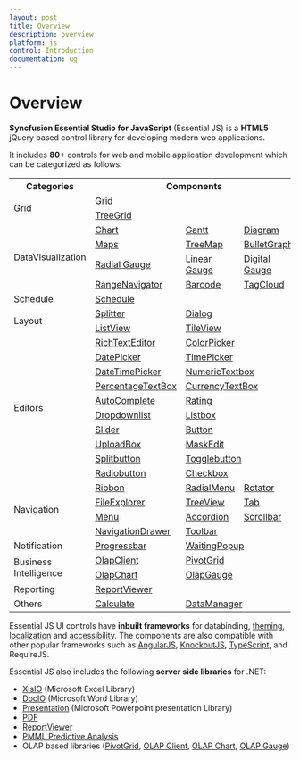 ```yaml
---
layout: post
title: Overview
description: overview
platform: js
control: Introduction
documentation: ug
---
```


# Overview

**Syncfusion Essential Studio for JavaScript** (Essential JS) is a **HTML5** jQuery based control library for developing modern web applications. 

It includes **80+** controls for web and mobile application development which can be categorized as follows:


<table>
<tr>
<th>
Categories</th><th colspan = "3">
Components</th></tr>
<tr>
<td rowspan = "2">
Grid</td><td colspan = "3">
<a href="http://helpjs.syncfusion.com/js/grid/overview">Grid</a></td></tr>
<tr>
<td colspan = "3">
<a href="http://helpjs.syncfusion.com/js/treegrid/overview">TreeGrid</a></td></tr>
<tr>
<td rowspan = "4">
DataVisualization</td><td>
<a href="http://helpjs.syncfusion.com/js/chart/overview">Chart</a></td><td>
<a href="http://helpjs.syncfusion.com/js/gantt/overview">Gantt</a></td><td>
<a href="http://helpjs.syncfusion.com/js/diagram/overview">Diagram</a></td></tr>
<tr>
<td>
<a href="http://helpjs.syncfusion.com/js/maps/overview">Maps</a></td><td>
<a href="http://helpjs.syncfusion.com/js/treemap/overview">TreeMap</a></td><td>
<a href="http://helpjs.syncfusion.com/js/bulletgraph/overview">BulletGraph</a></td></tr>
<tr>
<td>
<a href="http://helpjs.syncfusion.com/js/circulargauge/overview">Radial Gauge</a></td><td>
<a href="http://helpjs.syncfusion.com/js/lineargauge/overview">Linear Gauge</a></td><td>
<a href="http://helpjs.syncfusion.com/js/digitalgauge/overview">Digital Gauge</a></td></tr>
<tr>
<td>
<a href="http://helpjs.syncfusion.com/js/rangenavigator/overview">RangeNavigator</a></td><td>
<a href="http://helpjs.syncfusion.com/js/barcode/overview">Barcode</a></td><td>
<a href="http://helpjs.syncfusion.com/js/tagcloud/overview">TagCloud</a></td></tr>
<tr><td>
Schedule</td><td colspan = "3">
<a href="http://helpjs.syncfusion.com/js/schedule/overview">Schedule</a></td></tr>
<tr>
<td rowspan = "2">
Layout</td><td>
<a href="http://helpjs.syncfusion.com/js/splitter/overview">Splitter</a></td><td colspan = "2">
<a href="http://helpjs.syncfusion.com/js/dialog/overview">Dialog</a></td></tr>
<tr>
<td>
<a href="http://helpjs.syncfusion.com/js/listview/overview">ListView</a></td><td colspan = "2">
<a href="http://helpjs.syncfusion.com/js/tileview/overview">TileView</a></td></tr>
<tr>
<td rowspan = "10">
Editors</td><td>
<a href="http://helpjs.syncfusion.com/js/richtexteditor/overview">RichTextEditor</a></td><td colspan = "2">
<a href="http://helpjs.syncfusion.com/js/colorpicker/overview">ColorPicker</a></td></tr>
<tr>
<td>
<a href="http://helpjs.syncfusion.com/js/datepicker/overview">DatePicker</a></td><td colspan = "2">
<a href="http://helpjs.syncfusion.com/js/timepicker/overview">TimePicker</a></td></tr>
<tr>
<td>
<a href="http://helpjs.syncfusion.com/js/datetimepicker/overview">DateTimePicker</a></td><td colspan = "2">
<a href="http://helpjs.syncfusion.com/js/numerictextbox/overview">NumericTextbox </a></td></tr>
<tr>
<td>
<a href="http://helpjs.syncfusion.com/js/percentagetextbox/overview">PercentageTextBox</a></td><td colspan = "2">
<a href="http://helpjs.syncfusion.com/js/currency/overview">CurrencyTextBox</a></td></tr>
<tr>
<td>
<a href="http://helpjs.syncfusion.com/js/autocomplete/overview">AutoComplete</a></td><td colspan = "2">
<a href="http://helpjs.syncfusion.com/js/rating/overview">Rating</a></td></tr>
<tr>
<td>
<a href="http://helpjs.syncfusion.com/js/dropdownlist/overview">Dropdownlist</a></td><td colspan = "2">
<a href="http://helpjs.syncfusion.com/js/listbox/overview">Listbox</a></td></tr>
<tr>
<td>
<a href="http://helpjs.syncfusion.com/js/slider/overview">Slider</a></td><td colspan = "2">
<a href="http://helpjs.syncfusion.com/js/button/overview">Button</a></td></tr>
<tr>
<td>
<a href="http://helpjs.syncfusion.com/js/uploadbox/overview">UploadBox</a></td><td colspan = "2">
<a href="http://helpjs.syncfusion.com/js/maskedit/overview">MaskEdit</a></td></tr>
<tr>
<td>
<a href="http://helpjs.syncfusion.com/js/splitbutton/overview">Splitbutton</a></td><td colspan = "2">
<a href="http://helpjs.syncfusion.com/js/togglebutton/overview">Togglebutton</a></td></tr>
<tr>
<td>
<a href="http://helpjs.syncfusion.com/js/radiobutton/overview">Radiobutton</a></td><td colspan = "2">
<a href="http://helpjs.syncfusion.com/js/checkbox/overview">Checkbox</a></td></tr>

<tr>
<td rowspan = "4">
Navigation</td><td>
<a href="http://helpjs.syncfusion.com/js/ribbon/overview">Ribbon</a></td><td>
<a href="http://help.syncfusion.com/ug/js/Documents/overview39.htm">RadialMenu</a></td><td>
<a href="http://helpjs.syncfusion.com/js/rotator/overview">Rotator</a></td></tr>
<tr>
<td>
<a href="http://helpjs.syncfusion.com/js/fileexplorer/overview">FileExplorer</a></td><td>
<a href="http://helpjs.syncfusion.com/js/treeview/overview">TreeView</a></td><td>
<a href="http://helpjs.syncfusion.com/js/tab/overview">Tab</a></td></tr>
<tr>
<td>
<a href="http://helpjs.syncfusion.com/js/menu/overview">Menu</a></td><td>
<a href="http://helpjs.syncfusion.com/js/accordion/overview">Accordion</a></td><td>
<a href="http://helpjs.syncfusion.com/js/scroller/overview">Scrollbar</a></td></tr>
<tr>
<td>
<a href="http://helpjs.syncfusion.com/js/navigationdrawer/overview">NavigationDrawer</a></td><td colspan = "2">
<a href="http://helpjs.syncfusion.com/js/toolbar/overview">Toolbar</a></td></tr>
<tr>
<td>
Notification</td><td>
<a href="http://helpjs.syncfusion.com/js/progressbar/overview">Progressbar</a></td><td colspan = "2">
<a href="http://helpjs.syncfusion.com/js/waitingpopup/overview">WaitingPopup</a></td></tr>
<tr>
<td rowspan = "2">
Business Intelligence</td><td>
<a href="http://helpjs.syncfusion.com/js/olapclient/overview">OlapClient</a></td><td colspan = "2">
<a href="http://helpjs.syncfusion.com/js/pivotgrid/overview">PivotGrid</a></td></tr>
<tr>
<td>
<a href="http://helpjs.syncfusion.com/js/olapchart/overview">OlapChart</a></td><td colspan = "2">
<a href="http://helpjs.syncfusion.com/js/olapgauge/overview">OlapGauge</a></td></tr>
<tr>
<td>
Reporting</td><td colspan = "3">
<a href="http://helpjs.syncfusion.com/js/reportviewer/overview">ReportViewer</a></td></tr>
<tr>
<td>
Others</td><td>
<a href="http://helpjs.syncfusion.com/js/calculate/overview">Calculate</a></td><td colspan = "2">
<a href="http://helpjs.syncfusion.com/js/DataManager/overview">DataManager</td></tr>
</table>

Essential JS UI controls have **inbuilt frameworks** for databinding, [theming](http://helpjs.syncfusion.com/js/theming-in-essential-javascript-components), [localization](helpjs.syncfusion.com/js/localization) and [accessibility](http://helpjs.syncfusion.com/js/accessibility). The components are also compatible with other popular frameworks such as [AngularJS](http://helpjs.syncfusion.com/js/angularjs), [KnockoutJS](http://helpjs.syncfusion.com/js/knockoutjs), [TypeScript](http://helpjs.syncfusion.com/js/typescript), and RequireJS.

Essential JS also includes the following **server side libraries** for .NET:

* [XlsIO](http://help.syncfusion.com/ug/js/index.html#!Documents/xlsio.htm) (Microsoft Excel Library)
* [DocIO](http://help.syncfusion.com/ug/js/index.html#!Documents/overview19.htm) (Microsoft Word Library)
* [Presentation](http://help.syncfusion.com/ug/js/index.html#!Documents/overview37.htm) (Microsoft Powerpoint presentation Library)
* [PDF](http://help.syncfusion.com/ug/js/index.html#!Documents/overview36.htm)
* [ReportViewer](http://helpjs.syncfusion.com/js/reportviewer/overview)
* [PMML Predictive Analysis](http://help.syncfusion.com/predictive-analytics)
* OLAP based libraries ([PivotGrid](http://helpjs.syncfusion.com/js/pivotgrid/overview), [OLAP Client](http://helpjs.syncfusion.com/js/olapclient/overview), [OLAP Chart](http://helpjs.syncfusion.com/js/olapchart/overview), [OLAP Gauge](http://helpjs.syncfusion.com/js/olapgauge/overview))


